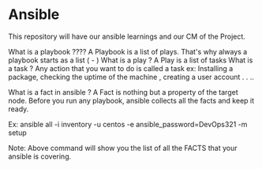 # Ansible
This repository will have our ansible learnings and our CM of the Project.

What is a playbook ????
A Playbook is a list of plays. That's why always a playbook starts as a list ( - )
What is a play ?
A Play is a list of tasks
What is a task ?
Any action that you want to do is called a task
    ex: Installing a package, checking the uptime of the machine , creating a user account . . .. 

What is a fact in ansible ?
A Fact is nothing but a property of the target node. Before you run any playbook, ansible collects all the facts and keep it ready.

Ex: ansible all -i inventory -u centos -e ansible_password=DevOps321 -m setup

Note: Above command will show you the list of all the FACTS that your ansible is covering.